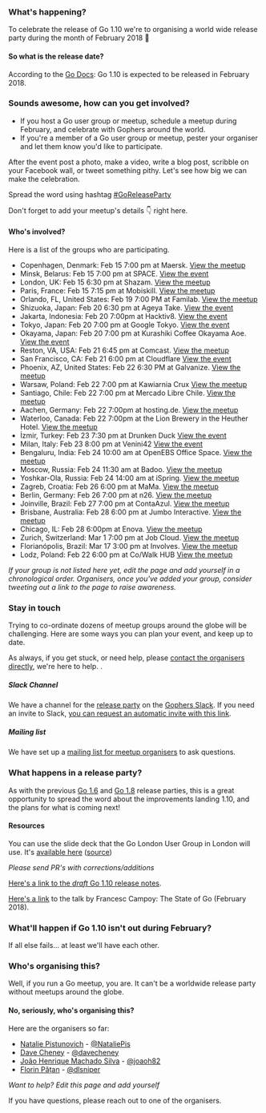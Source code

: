 ### What's happening?
To celebrate the release of Go 1.10 we're to organising a world wide release party during the month of February 2018 🎉 

#### So what is the release date?
According to the [Go Docs](https://tip.golang.org/doc/go1.10): Go 1.10 is expected to be released in February 2018.

### Sounds awesome, how can you get involved?
- If you host a Go user group or meetup, schedule a meetup during February, and celebrate with Gophers around the world.
- If you're a member of a Go user group or meetup, pester your organiser and let them know you'd like to participate.

After the event post a photo, make a video, write a blog post, scribble on your Facebook wall, or tweet something pithy. Let's see how big we can make the celebration.

Spread the word using hashtag [#GoReleaseParty](https://twitter.com/hashtag/goreleaseparty)

Don't forget to add your meetup's details :point_down: right here.

#### Who's involved?
Here is a list of the groups who are participating.
- Copenhagen, Denmark: Feb 15 7:00 pm at Maersk. [View the meetup](https://www.meetup.com/Go-Cph/events/242615767/)
- Minsk, Belarus: Feb 15 7:00 pm at SPACE. [View the event](https://www.facebook.com/events/202545833823265/)
- London, UK: Feb 15 6:30 pm at Shazam. [View the meetup](https://www.meetup.com/Go-London-User-Group/events/247343552/)
- Paris, France: Feb 15 7:15 pm at Mobiskill. [View the meetup](https://www.meetup.com/Golang-Paris/events/247526552)
- Orlando, FL, United States: Feb 19 7:00 PM at Familab. [View the meetup](https://www.meetup.com/OrlanGo/)
- Shizuoka, Japan: Feb 20 6:30 pm at Ageya Take. [View the event](https://shizuoka-go.connpass.com/event/79570/)
- Jakarta, Indonesia: Feb 20 7:00pm at Hacktiv8. [View the event](https://www.meetup.com/GoJakarta/events/247559760/)
- Tokyo, Japan: Feb 20 7:00 pm at Google Tokyo. [View the event](https://gocon.connpass.com/event/78128/)
- Okayama, Japan: Feb 20 7:00 pm at Kurashiki Coffee Okayama Aoe. [View the event](https://connpass.com/event/79528/)
- Reston, VA, USA: Feb 21 6:45 pm at Comcast. [View the meetup](https://www.meetup.com/Golang-Reston/events/246828702/)
- San Francisco, CA: Feb 21 6:00 pm at Cloudflare [View the event](https://www.meetup.com/golangsf/events/245472050/)
- Phoenix, AZ, United States: Feb 22 6:30 PM at Galvanize. [View the meetup](https://www.meetup.com/Golang-Phoenix/events/247751393/)
- Warsaw, Poland: Feb 22 7:00 pm at Kawiarnia Crux [View the meetup](https://www.meetup.com/pl-PL/Golang-Warsaw/events/247732050/)
- Santiago, Chile: Feb 22 7:00 pm at Mercado Libre Chile. [View the meetup](https://www.meetup.com/golang-chile/events/247511315/)
- Aachen, Germany: Feb 22 7:00pm at hosting.de. [View the meetup](https://www.meetup.com/Gophers-Aachen/events/247739398/)
- Waterloo, Canada: Feb 22 7:00pm at the Lion Brewery in the Heuther Hotel. [View the meetup](https://www.meetup.com/Golang-KW/events/247770215/)
- İzmir, Turkey: Feb 23 7:30 pm at Drunken Duck [View the event](https://www.facebook.com/events/144640862880347/)
- Milan, Italy: Feb 23 8:00 pm at Venini42 [View the event](https://www.meetup.com/it-IT/Golang-Milano/events/247741405/)
- Bengaluru, India: Feb 24 10:00 am at OpenEBS Office Space. [View the meetup](https://www.meetup.com/Golang-Bangalore/events/247344493/)
- Moscow, Russia: Feb 24 11:30 am at Badoo. [View the meetup](https://golang-moscow.timepad.ru/event/663880/)
- Yoshkar-Ola, Russia: Feb 24 14:00 am at iSpring. [View the meetup](https://golang-yoshar-ola.timepad.ru/event/667643/)
- Zagreb, Croatia: Feb 26 6:00 pm at MaMa. [View the meetup](https://www.meetup.com/Golang-ZG/events/247644001/)
- Berlin, Germany: Feb 26 7:00 pm at n26. [View the meetup](https://www.meetup.com/golang-users-berlin/events/247289781/)
- Joinville, Brazil: Feb 27 7:00 pm at ContaAzul. [View the meetup](https://www.meetup.com/Joinville-Go-Meetup/events/247548485/)
- Brisbane, Australia: Feb 28 6:00 pm at Jumbo Interactive. [View the meetup](https://www.meetup.com/Brisbane-Golang-Meetup/events/247337741/)
- Chicago, IL: Feb 28 6:00pm at Enova. [View the meetup](https://www.meetup.com/Women-Who-Go-Chicago/events/247802512/)
- Zurich, Switzerland: Mar 1 7:00 pm at Job Cloud. [View the meetup](https://www.meetup.com/Zurich-Gophers/events/246188927/)
- Florianópolis, Brazil: Mar 17 3:00 pm at Involves. [View the meetup](https://www.meetup.com/pt-BR/Floripa-Gophers/events/kzmchpyxfbwb/)
- Lodz, Poland: Feb 22 6:00 pm at Co/Walk HUB [View the meetup](https://www.meetup.com/Golang-Lodz/events/247802682/)

_If your group is not listed here yet, edit the page and add yourself in a chronological order._
_Organisers, once you've added your group, consider tweeting out a link to the page to raise awareness._

### Stay in touch

Trying to co-ordinate dozens of meetup groups around the globe will be challenging. Here are some ways you can plan your event, and keep up to date. 

As always, if you get stuck, or need help, please [contact the organisers directly](https://github.com/golang/go/wiki/Go-1.10-release-party#no-seriously-whos-organising-this), we're here to help.
.
##### Slack Channel
We have a channel for the [release party](https://gophers.slack.com/messages/go-release-party/) on the [Gophers Slack](https://gophers.slack.com/messages/go-release-party/). If you need an invite to Slack, [you can request an automatic invite with this link](https://invite.slack.golangbridge.org/).

##### Mailing list
We have set up a [mailing list for meetup organisers](https://groups.google.com/forum/#!forum/go-meetup-organisers) to ask questions.

### What happens in a release party?
As with the previous [Go 1.6](https://github.com/golang/go/wiki/Go-1.6-release-party) and [Go 1.8](https://github.com/golang/go/wiki/Go-1.8-release-party) release parties, this is a great opportunity to spread the word about the improvements landing 1.10, and the plans for what is coming next!

#### Resources

You can use the slide deck that the Go London User Group in London will use. It's [available here](https://talks.godoc.org/github.com/dlsniper/talks/2018/go-1.10-release-party/presentation.slide#1) ([source](https://github.com/dlsniper/talks/tree/master/2018/go-1.10-release-party))

_Please send PR's with corrections/additions_

[Here's a link to the _draft_ Go 1.10 release notes](https://tip.golang.org/doc/go1.10).

[Here's a link](https://speakerdeck.com/campoy/the-state-of-go-1-dot-10) to the talk by Francesc Campoy: The State of Go (February 2018).


### What'll happen if Go 1.10 isn't out during February?
If all else fails... at least we'll have each other. 


### Who's organising this?
Well, if you run a Go meetup, you are. It can't be a worldwide release party without meetups around the globe.

#### No, seriously, who's organising this?
Here are the organisers so far:
- [Natalie Pistunovich](mailto://natalie.pistunovich@gmail.com) - [@NataliePis](https://twitter.com/nataliepis)
- [Dave Cheney](mailto://dave@cheney.net) - [@davecheney](https://twitter.com/davecheney)
- [João Henrique Machado Silva](mailto://joaoh82@gmail.com) - [@joaoh82](https://twitter.com/joaoh82)
- [Florin Pățan](mailto://florinpatan@gmail.com) - [@dlsniper](https://twitter.com/dlsniper)

_Want to help? Edit this page and add yourself_

If you have questions, please reach out to one of the organisers.